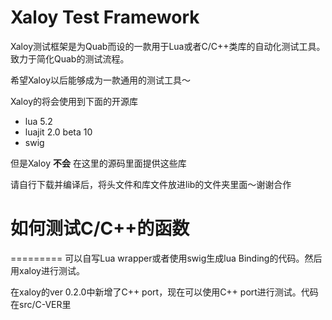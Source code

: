 Xaloy Test Framework
=====
Xaloy测试框架是为Quab而设的一款用于Lua或者C/C++类库的自动化测试工具。致力于简化Quab的测试流程。

希望Xaloy以后能够成为一款通用的测试工具～

Xaloy的将会使用到下面的开源库

+ lua 5.2
+ luajit 2.0 beta 10
+ swig

但是Xaloy **不会** 在这里的源码里面提供这些库

请自行下载并编译后，将头文件和库文件放进lib的文件夹里面～谢谢合作


# 如何测试C/C++的函数
=========
可以自写Lua wrapper或者使用swig生成lua Binding的代码。然后用xaloy进行测试。

在xaloy的ver 0.2.0中新增了C++ port，现在可以使用C++ port进行测试。代码在src/C-VER里